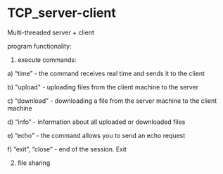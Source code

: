 # TCP_server-client
Multi-threaded server + client

program functionality:
1) execute commands:

  a) “time” - the command receives real time and sends it to the client

  b) "upload" - uploading files from the client machine to the server

  c) “download” - downloading a file from the server machine to the client machine
 
  d) “info” - information about all uploaded or downloaded files
 
  e) “echo” - the command allows you to send an echo request
  
  f) “exit”, “close” - end of the session. Exit
  
2) file sharing
